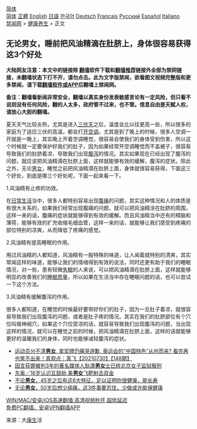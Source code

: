  <!-- 面包屑导航 --> <div class="breadcrumb"><!-- GTranslate: https://gtranslate.io/ -->  <div class="switcher notranslate">  <div class="selected">  <a href="#" onclick="return false;"> 简体</a>  </div>  <div class="option">  <a href="https://www.bannedbook.org" onclick="doGTranslate('zh-CN|zh-CN');jQuery('div.switcher div.selected a').html(jQuery(this).html());return false;" title="简体中文" class="nturl selected"> 简体</a>  <a href="https://www.bannedbook.org/zh-tw/" onclick="doGTranslate('zh-CN|zh-TW');jQuery('div.switcher div.selected a').html(jQuery(this).html());return false;" title="繁體中文" class="nturl"> 正體</a>  <a href="https://www.bannedbook.org/en/" onclick="doGTranslate('zh-CN|en');jQuery('div.switcher div.selected a').html(jQuery(this).html());return false;" title="English" class="nturl"> English</a>  <a href="https://www.bannedbook.org/ja/" onclick="doGTranslate('zh-CN|ja');jQuery('div.switcher div.selected a').html(jQuery(this).html());return false;" title="日本語" class="nturl"> 日語</a>  <a href="https://www.bannedbook.org/ko/" onclick="doGTranslate('zh-CN|ko');jQuery('div.switcher div.selected a').html(jQuery(this).html());return false;" title="한국어" class="nturl"> 한국어</a>  <a href="https://www.bannedbook.org/de/" onclick="doGTranslate('zh-CN|de');jQuery('div.switcher div.selected a').html(jQuery(this).html());return false;" title="Deutsch" class="nturl"> Deutsch</a>  <a href="https://www.bannedbook.org/fr/" onclick="doGTranslate('zh-CN|fr');jQuery('div.switcher div.selected a').html(jQuery(this).html());return false;" title="Français" class="nturl"> Français</a>  <a href="https://www.bannedbook.org/ru/" onclick="doGTranslate('zh-CN|ru');jQuery('div.switcher div.selected a').html(jQuery(this).html());return false;" title="Русский" class="nturl"> Русский</a>  <a href="https://www.bannedbook.org/es/" onclick="doGTranslate('zh-CN|es');jQuery('div.switcher div.selected a').html(jQuery(this).html());return false;" title="Español" class="nturl"> Español</a>  <a href="https://www.bannedbook.org/it/" onclick="doGTranslate('zh-CN|it');jQuery('div.switcher div.selected a').html(jQuery(this).html());return false;" title="Italiano" class="nturl"> Italiano</a>  </div>  </div>      <div class='breadcrumb-sub'><!-- Breadcrumb NavXT 6.3.0 --> <a href="https://www.bannedbook.org/" class="home">禁闻网</a> &gt; <a href="https://www.bannedbook.org/bnews/health/" class="category">健康养生</a> &gt; 正文</div></div><h2>无论男女，睡前把风油精滴在肚脐上，身体很容易获得这3个好处</h2> <p class="notice"><b>大陆网友注意：本文中的链接除 <a href="https://github.com/bannedbook/fanqiang" >翻墙</a>软件下载和<a href="https://github.com/killgcd/justmysocks/blob/master/README.md">翻墙推荐</a>链接外全部为禁网链接，未翻墙状态下打不开，请勿点击。此为文字版禁闻，欲看图文视频完整版和更多禁闻，请下载<a href="https://github.com/bannedbook/fanqiang">翻墙软件或APP</a>后翻墙上禁闻网。</p><p>备注：翻墙看新闻非常安全，翻墙以真实身份发表敏感言论有一定风险，但只看不说则没有任何风险，翻的人太多，政府管不过来，也不管。信息自由是天赋人权，请放心大胆的翻墙。</b></p>  <div class="entry"> <p>夏天天气比较炎热，尤其是进入<a href="https://www.bannedbook.org/bnews/tag/%e4%b8%89%e4%bc%8f%e5%a4%a9/" class="st_tag internal_tag" rel="tag" title="标签 三伏天 下的日志">三伏天</a>之后，温度会比以往更高一些，所以很多的家庭为了适应三伏的高温，都会打<a href="https://www.bannedbook.org/bnews/tag/%E5%BC%80%E7%A9%BA%E8%B0%83/" class="st_tag internal_tag" rel="tag" title="标签 开空调 下的日志">开空调</a>。尤其是到了晚上的时候，很多人空调一开就是一晚上，其实晚上开着空调睡觉，很容易会使我们的身体受到伤害，所以这个时候就一定要保护好我们的肚子，因为如果经常开空调睡觉而不盖被子，很容易导致我们的肚脐着凉，导致我们出现<a href="https://www.bannedbook.org/bnews/tag/%E8%85%B9%E6%B3%BB/" class="st_tag internal_tag" rel="tag" title="标签 腹泻 下的日志">腹泻</a>的情况。其实如果现在已经出现了腹泻的问题，就应该把风油精滴在肚脐上面，这样就能够有效的缓解，腹泻的症状。除此之外，无论<a href="https://www.bannedbook.org/bnews/tag/%E7%94%B7%E5%A5%B3/" class="st_tag internal_tag" rel="tag" title="标签 男女 下的日志">男女</a>，睡觉之前把风油精滴在肚脐上面，身体就很容易获得，下面这三个好处，到底是哪三个好处呢，下面一起来看一下。</p> <p>1.风油精有止疼的功效。</p>  <p>在<a href="https://www.bannedbook.org/bnews/tag/%e6%97%a5%e5%b8%b8%e7%94%9f%e6%b4%bb/" class="st_tag internal_tag" rel="tag" title="标签 日常生活 下的日志">日常生活</a>当中，很多人都特别容易出现<a href="https://www.bannedbook.org/bnews/tag/%e8%85%b9%e7%97%9b/" class="st_tag internal_tag" rel="tag" title="标签 腹痛 下的日志">腹痛</a>的问题，其实这种情况和人的体质是有很大关系的，如果我们经常出现腹痛的问题，就可以把风油精涂在肚脐的周围，这样一来的话，腹痛的症状就能够得到有效的缓解。而且风油精当中还有的樟脑和薄荷，能够有效的扩充收缩毛细血管，这样一来的话，就能够让我们感受到疼痛的部位特别的凉爽，从而降低了疼痛的感觉。</p> <p>2.风油精有提高睡眠的作用。</p>  <p>用过风油精的人都知道，风油精有一股特殊的味道，让人闻着就特别的清爽，其实常闻这样的味道，能够让我们的情绪得到有效的说法，同时还更有助于我们的睡眠情况，对一些，患有轻微<a href="https://www.bannedbook.org/bnews/tag/%e5%a4%b1%e7%9c%a0/" class="st_tag internal_tag" rel="tag" title="标签 失眠 下的日志">失眠</a>的人来说，可以把风油精滴在肚脐上面，这样就能够明显的改善我们的<a href="https://www.bannedbook.org/bnews/tag/%E7%9D%A1%E7%9C%A0%E8%B4%A8%E9%87%8F/" class="st_tag internal_tag" rel="tag" title="标签 睡眠质量 下的日志">睡眠质量</a>，所以如果在生活当中存在睡眠问题的话，也可以尝试一下这个方法。</p> <p>3.风油精有缓解腹泻的作用。</p>  <p>很多人都知道，在睡觉的时候最好要带好你们的肚子，因为一旦肚子着凉，就很容易导致我们出现腹泻的问题，或者是肚子疼的情况。其实在我们的肚脐部位有个穴位叫做神阙穴，如果这个穴位受凉的话，就容易导致我们出现腹泻的问题，当出现这样的情况，就可以在睡觉之前的时候，把风油精滴在肚脐上面，这样的话就能够更好的温暖我们的身体，同时也能够减轻腹泻的症状。</p> <ul class='op-related-articles' title='相关阅读'> <li><a href='https://www.bannedbook.org/bnews/bannedvideo/20210730/1597127.html' target='_blank'>运动员分不清<b>男女</b>, 拿奖牌仍痛哭道歉, 奥运会的“中国特色”从何而来? 看完再也笑不出来！真观点｜真飞【20210730】【148期】</a></li> <li><a href='https://www.bannedbook.org/bnews/weiquan/20210728/1595615.html' target='_blank'>因言获罪被判3年的著名媒体人耿潇<b>男女</b>士已转北京女子监狱服刑</a></li> <li><a href='https://www.bannedbook.org/bnews/sports/20210728/1595417.html' target='_blank'>东奥／16岁认识互鼓励 美<b>男女</b>飞靶射击双金</a></li> <li><a href='https://www.bannedbook.org/bnews/health/20210727/1595061.html' target='_blank'>不论<b>男女</b>，45岁之后有这6大特征，足以证明你很健康，能长寿</a></li> <li><a href='https://www.bannedbook.org/bnews/health/20210720/1590464.html' target='_blank'>无论<b>男女</b>，50岁后想少病痛，这3件事要忍住，少做或许能保健康</a></li> </ul> <p class="texttj"> <a href="https://github.com/bannedbook/fanqiang/wiki/V2ray%E6%9C%BA%E5%9C%BA" target="_blank">WIN/MAC/安卓/iOS高速翻墙:高清视频秒开,超低延迟</a><br/> <a href="https://github.com/bannedbook/fanqiang/wiki/%E7%A6%81%E9%97%BB%E7%BD%91%E5%AE%89%E5%8D%93%E7%BF%BB%E5%A2%99%E6%96%B0%E9%97%BBAPP" target="_blank">免费PC翻墙、安卓VPN翻墙APP</a></p> <p> 来源：大<span class='wp_keywordlink'><a href="https://www.bannedbook.org/forum2/topic1148.html" title="纪实文学：康生评传" target="_blank">康生</a></span>活 </p><a name='sharetosocial'></a>  <div style="margin-bottom:5px;padding-bottom:5px;clear:both"> <div id="archive-pix-1" class="banner-ads"> <!-- AuctionX Display platform tag START --> <div id="26318x728x90x621x_ADSLOT2" clicktrack="%%CLICK_URL_ESC%%"></div> <!-- AuctionX Display platform tag END --> </div> <div id="archive-pix-2" class="banner-ads"> <!-- AuctionX Display platform tag START --> <div id="26315x300x250x621x_ADSLOT2" clicktrack="%%CLICK_URL_ESC%%"></div> <!-- AuctionX Display platform tag END --> </div> </div>  <div id="archive-pix-1" class="banner-ads"> <!-- AuctionX Display platform tag START --> <div id="26318x728x90x621x_ADSLOT3" clicktrack="%%CLICK_URL_ESC%%"></div> <!-- AuctionX Display platform tag END --> </div> </div><!--END ENTRY--> 